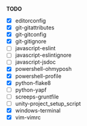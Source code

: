 **TODO**
* [x] editorconfig
* [x] git-gitattributes
* [x] git-gitconfig
* [x] git-gitignore
* [ ] javascript-eslint
* [ ] javascript-eslintignore
* [ ] javascript-jsdoc
* [x] powershell-ohmyposh
* [x] powershell-profile
* [x] python-flake8
* [ ] python-yapf
* [ ] screeps-gruntfile
* [ ] unity-project_setup_script
* [x] windows-terminal 
* [x] vim-vimrc

